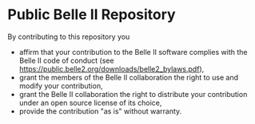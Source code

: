 Public Belle II Repository
==========================

By contributing to this repository you
  * affirm that your contribution to the Belle II software complies with the Belle II code of conduct (see https://public.belle2.org/downloads/belle2_bylaws.pdf),
  * grant the members of the Belle II collaboration the right to use and modify your contribution,
  * grant the Belle II collaboration the right to distribute your contribution under an open source license of its choice,
  * provide the contribution "as is" without warranty.

